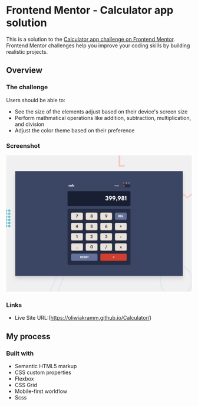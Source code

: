 # Frontend Mentor - Calculator app solution

This is a solution to the [Calculator app challenge on Frontend Mentor](https://www.frontendmentor.io/challenges/calculator-app-9lteq5N29). Frontend Mentor challenges help you improve your coding skills by building realistic projects.

## Overview

### The challenge

Users should be able to:

- See the size of the elements adjust based on their device's screen size
- Perform mathmatical operations like addition, subtraction, multiplication, and division
- Adjust the color theme based on their preference

### Screenshot

![](./design/desktop-preview.jpg)

### Links

- Live Site URL:(https://oliwiakramm.github.io/Calculator/)

## My process

### Built with

- Semantic HTML5 markup
- CSS custom properties
- Flexbox
- CSS Grid
- Mobile-first workflow
- Scss
